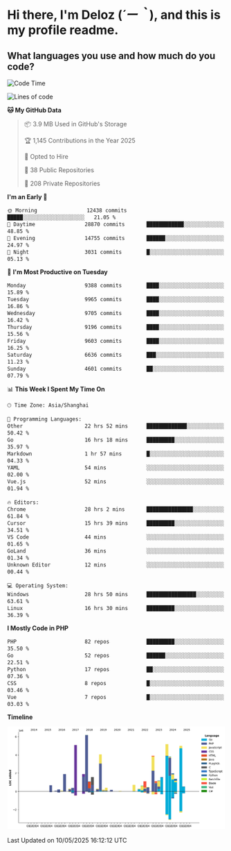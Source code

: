 # **Hi there, I'm Deloz (*´ー｀*), and this is my profile readme.**

## **What languages you use and how much do you code?**

<!--START_SECTION:waka-->
![Code Time](http://img.shields.io/badge/Code%20Time-6%2C318%20hrs%2016%20mins-blue)

![Lines of code](https://img.shields.io/badge/From%20Hello%20World%20I%27ve%20Written-53.1%20million%20lines%20of%20code-blue)

**🐱 My GitHub Data** 

> 📦 3.9 MB Used in GitHub's Storage 
 > 
> 🏆 1,145 Contributions in the Year 2025
 > 
> 💼 Opted to Hire
 > 
> 📜 38 Public Repositories 
 > 
> 🔑 208 Private Repositories 
 > 
**I'm an Early 🐤** 

```text
🌞 Morning                12438 commits       █████░░░░░░░░░░░░░░░░░░░░   21.05 % 
🌆 Daytime                28870 commits       ████████████░░░░░░░░░░░░░   48.85 % 
🌃 Evening                14755 commits       ██████░░░░░░░░░░░░░░░░░░░   24.97 % 
🌙 Night                  3031 commits        █░░░░░░░░░░░░░░░░░░░░░░░░   05.13 % 
```
📅 **I'm Most Productive on Tuesday** 

```text
Monday                   9388 commits        ████░░░░░░░░░░░░░░░░░░░░░   15.89 % 
Tuesday                  9965 commits        ████░░░░░░░░░░░░░░░░░░░░░   16.86 % 
Wednesday                9705 commits        ████░░░░░░░░░░░░░░░░░░░░░   16.42 % 
Thursday                 9196 commits        ████░░░░░░░░░░░░░░░░░░░░░   15.56 % 
Friday                   9603 commits        ████░░░░░░░░░░░░░░░░░░░░░   16.25 % 
Saturday                 6636 commits        ███░░░░░░░░░░░░░░░░░░░░░░   11.23 % 
Sunday                   4601 commits        ██░░░░░░░░░░░░░░░░░░░░░░░   07.79 % 
```


📊 **This Week I Spent My Time On** 

```text
🕑︎ Time Zone: Asia/Shanghai

💬 Programming Languages: 
Other                    22 hrs 52 mins      █████████████░░░░░░░░░░░░   50.42 % 
Go                       16 hrs 18 mins      █████████░░░░░░░░░░░░░░░░   35.97 % 
Markdown                 1 hr 57 mins        █░░░░░░░░░░░░░░░░░░░░░░░░   04.33 % 
YAML                     54 mins             ░░░░░░░░░░░░░░░░░░░░░░░░░   02.00 % 
Vue.js                   52 mins             ░░░░░░░░░░░░░░░░░░░░░░░░░   01.94 % 

🔥 Editors: 
Chrome                   28 hrs 2 mins       ███████████████░░░░░░░░░░   61.84 % 
Cursor                   15 hrs 39 mins      █████████░░░░░░░░░░░░░░░░   34.51 % 
VS Code                  44 mins             ░░░░░░░░░░░░░░░░░░░░░░░░░   01.65 % 
GoLand                   36 mins             ░░░░░░░░░░░░░░░░░░░░░░░░░   01.34 % 
Unknown Editor           12 mins             ░░░░░░░░░░░░░░░░░░░░░░░░░   00.44 % 

💻 Operating System: 
Windows                  28 hrs 50 mins      ████████████████░░░░░░░░░   63.61 % 
Linux                    16 hrs 30 mins      █████████░░░░░░░░░░░░░░░░   36.39 % 
```

**I Mostly Code in PHP** 

```text
PHP                      82 repos            █████████░░░░░░░░░░░░░░░░   35.50 % 
Go                       52 repos            ██████░░░░░░░░░░░░░░░░░░░   22.51 % 
Python                   17 repos            ██░░░░░░░░░░░░░░░░░░░░░░░   07.36 % 
CSS                      8 repos             █░░░░░░░░░░░░░░░░░░░░░░░░   03.46 % 
Vue                      7 repos             █░░░░░░░░░░░░░░░░░░░░░░░░   03.03 % 
```



**Timeline**

![Lines of Code chart](https://raw.githubusercontent.com/deloz/deloz/main/assets/bar_graph.png)


 Last Updated on 10/05/2025 16:12:12 UTC
<!--END_SECTION:waka-->
